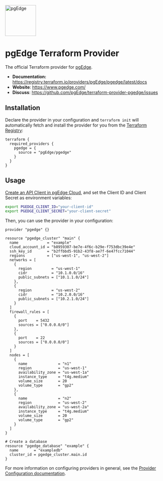 <img alt="pgEdge" src="https://pgedge-public-assets.s3.amazonaws.com/product/images/pgedge_mark.svg" width="100px">

# pgEdge Terraform Provider

The official Terraform provider for [pgEdge](https://www.pgedge.com/).

- **Documentation:** https://registry.terraform.io/providers/pgEdge/pgedge/latest/docs
- **Website**: https://www.pgedge.com/
- **Discuss**: https://github.com/pgEdge/terraform-provider-pgedge/issues

## Installation

Declare the provider in your configuration and `terraform init` will automatically fetch and install the provider for you from the [Terraform Registry](https://registry.terraform.io/providers/pgEdge/pgedge/latest):

```hcl
terraform {
  required_providers {
    pgedge = {
      source = "pgEdge/pgedge"
    }
  }
}
```

## Usage

[Create an API Client in pgEdge Cloud](https://dev.pgedge.com), and set the Client ID and Client Secret as environment variables:

```sh
export PGEDGE_CLIENT_ID="your-client-id"
export PGEDGE_CLIENT_SECRET="your-client-secret"
```

Then, you can use the provider in your configuration:

```hcl
provider "pgedge" {}

resource "pgedge_cluster" "main" {
  name             = "example"
  cloud_account_id = "b8959307-be7e-4f6c-b29e-f753dbc39e4e"
  ssh_key_id       = "b2ffbbd5-91b2-43f8-ae7f-6e47fcc71044"
  regions          = ["us-west-1", "us-west-2"]
  networks = [
    {
      region         = "us-west-1"
      cidr           = "10.1.0.0/16"
      public_subnets = ["10.1.1.0/24"]
    },
    {
      region         = "us-west-2"
      cidr           = "10.2.0.0/16"
      public_subnets = ["10.2.1.0/24"]
    }
  ]
  firewall_rules = [
    {
      port    = 5432
      sources = ["0.0.0.0/0"]
    },
    {
      port    = 22
      sources = ["0.0.0.0/0"]
    }
  ]
  nodes = [
    {
      name              = "n1"
      region            = "us-west-1"
      availability_zone = "us-west-1a"
      instance_type     = "t4g.medium"
      volume_size       = 20
      volume_type       = "gp2"
    },
    {
      name              = "n2"
      region            = "us-west-2"
      availability_zone = "us-west-2a"
      instance_type     = "t4g.medium"
      volume_size       = 20
      volume_type       = "gp2"
    }
  ]
}

# Create a database
resource "pgedge_database" "example" {
  name       = "exampledb"
  cluster_id = pgedge_cluster.main.id
}
```

For more information on configuring providers in general, see the [Provider Configuration documentation](https://developer.hashicorp.com/terraform/language/providers/configuration).
